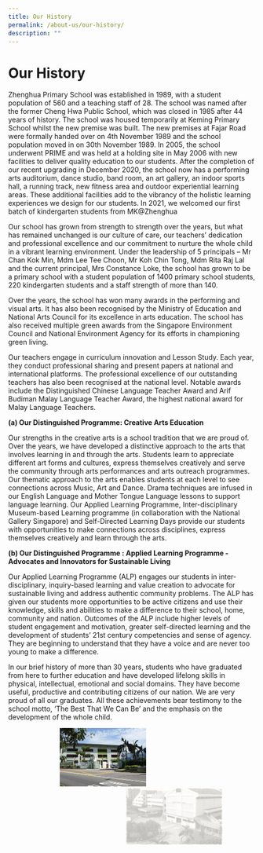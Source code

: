 ```yaml
---
title: Our History
permalink: /about-us/our-history/
description: ""
---
```

# Our History

Zhenghua Primary School was established in 1989, with a student population of 560 and a teaching staff of 28. The school was named after the former Cheng Hwa Public School, which was closed in 1985 after 44 years of history. The school was housed temporarily at Keming Primary School whilst the new premise was built. The new premises at Fajar Road were formally handed over on 4th November 1989 and the school population moved in on 30th November 1989. In 2005, the school underwent PRIME and was held at a holding site in May 2006 with new facilities to deliver quality education to our students. After the completion of our recent upgrading in December 2020, the school now has a performing arts auditorium, dance studio, band room, an art gallery, an indoor sports hall, a running track, new fitness area and outdoor experiential learning areas. These additional facilities add to the vibrancy of the holistic learning experiences we design for our students. In 2021, we welcomed our first batch of kindergarten students from MK@Zhenghua

  

Our school has grown from strength to strength over the years, but what has remained unchanged is our culture of care, our teachers’ dedication and professional excellence and our commitment to nurture the whole child in a vibrant learning environment. Under the leadership of 5 principals – Mr Chan Kok Min, Mdm Lee Tee Choon, Mr Koh Chin Tong, Mdm Rita Raj Lal and the current principal, Mrs Constance Loke, the school has grown to be a primary school with a student population of 1400 primary school students, 220 kindergarten students and a staff strength of more than 140.

  

Over the years, the school has won many awards in the performing and visual arts. It has also been recognised by the Ministry of Education and National Arts Council for its excellence in arts education. The school has also received multiple green awards from the Singapore Environment Council and National Environment Agency for its efforts in championing green living.

  

Our teachers engage in curriculum innovation and Lesson Study. Each year, they conduct professional sharing and present papers at national and international platforms. The professional excellence of our outstanding teachers has also been recognised at the national level. Notable awards include the Distinguished Chinese Language Teacher Award and Arif Budiman Malay Language Teacher Award, the highest national award for Malay Language Teachers.

  

**(a) Our Distinguished Programme: Creative Arts Education**

  

Our strengths in the creative arts is a school tradition that we are proud of. Over the years, we have developed a distinctive approach to the arts that involves learning in and through the arts. Students learn to appreciate different art forms and cultures, express themselves creatively and serve the community through arts performances and arts outreach programmes. Our thematic approach to the arts enables students at each level to see connections across Music, Art and Dance. Drama techniques are infused in our English Language and Mother Tongue Language lessons to support language learning. Our Applied Learning Programme, Inter-disciplinary Museum-based Learning programme (in collaboration with the National Gallery Singapore) and Self-Directed Learning Days provide our students with opportunities to make connections across disciplines, express themselves creatively and learn through the arts.

  

**(b) Our Distinguished Programme : Applied Learning Programme - Advocates and Innovators for Sustainable Living**

  

Our Applied Learning Programme (ALP) engages our students in inter-disciplinary, inquiry-based learning and value creation to advocate for sustainable living and address authentic community problems. The ALP has given our students more opportunities to be active citizens and use their knowledge, skills and abilities to make a difference to their school, home, community and nation. Outcomes of the ALP include higher levels of student engagement and motivation, greater self-directed learning and the development of students’ 21st century competencies and sense of agency. They are beginning to understand that they have a voice and are never too young to make a difference.

  

In our brief history of more than 30 years, students who have graduated from here to further education and have developed lifelong skills in physical, intellectual, emotional and social domains. They have become useful, productive and contributing citizens of our nation. We are very proud of all our graduates. All these achievements bear testimony to the school motto, ‘The Best That We Can Be’ and the emphasis on the development of the whole child.


<img src="/images/About%20us/02-OurHistory.jpg" style="width:35%;margin-right:15px;margin-left:105px;" align = "left">
<img src="/images/About%20us/01-OurHistory.jpg" style="width:40%;margin-right:65px;" align = "right">

<br clear="left">
